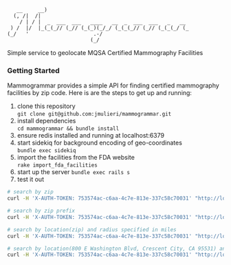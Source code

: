 ```
   __     __)                                              
  (, /|  /|                                                
    / | / |  _  ___  ___   ____   __  _  ___  ___   _   __ 
 ) /  |/  |_(_(_// (_// (_(_)(_/_/ (_(_(_// (_// (_(_(_/ (_
(_/   '                     .-/                            
                           (_/                             
```

Simple service to geolocate MQSA Certified Mammography Facilities

### Getting Started
Mammogrammar provides a simple API for finding certified mammography facilities
by zip code. Here is are the steps to get up and running:
1. clone this repository\
`git clone git@github.com:jmulieri/mammogrammar.git`
1. install dependencies\
`cd mammogrammar && bundle install`
1. ensure redis installed and running at localhost:6379
1. start sidekiq for background encoding of geo-coordinates\
`bundle exec sidekiq`
1. import the facilities from the FDA website\
`rake import_fda_facilities`
1. start up the server
`bundle exec rails s`
1. test it out
```bash
# search by zip
curl -H 'X-AUTH-TOKEN: 753574ac-c6aa-4c7e-813e-337c58c70031' "http://localhost:3000/search/95531"

# search by zip prefix
curl -H 'X-AUTH-TOKEN: 753574ac-c6aa-4c7e-813e-337c58c70031' "http://localhost:3000/search/955"

# search by location(zip) and radius specified in miles
curl -H 'X-AUTH-TOKEN: 753574ac-c6aa-4c7e-813e-337c58c70031' "http://localhost:3000/near?location=96003&radius=99"

# search by location(800 E Washington Blvd, Crescent City, CA 95531) and radius specified in miles
curl -H 'X-AUTH-TOKEN: 753574ac-c6aa-4c7e-813e-337c58c70031' "http://localhost:3000/near?location=800%20E%20Washington%20Blvd%2C%20Crescent%20City%2C%20CA%2095531&radius=1"
```

